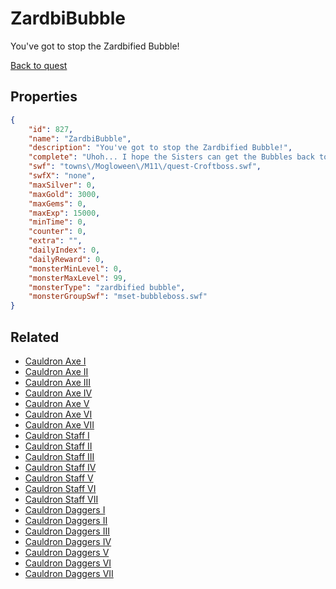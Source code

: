 # ZardbiBubble

You've got to stop the Zardbified Bubble!

[Back to quest](../quests.md)

## Properties

```json
{
    "id": 827,
    "name": "ZardbiBubble",
    "description": "You've got to stop the Zardbified Bubble!",
    "complete": "Uhoh... I hope the Sisters can get the Bubbles back to normal before next year!",
    "swf": "towns\/Mogloween\/M11\/quest-Croftboss.swf",
    "swfX": "none",
    "maxSilver": 0,
    "maxGold": 3000,
    "maxGems": 0,
    "maxExp": 15000,
    "minTime": 0,
    "counter": 0,
    "extra": "",
    "dailyIndex": 0,
    "dailyReward": 0,
    "monsterMinLevel": 0,
    "monsterMaxLevel": 99,
    "monsterType": "zardbified bubble",
    "monsterGroupSwf": "mset-bubbleboss.swf"
}
```

## Related

- [Cauldron Axe I](../items/6074-cauldron-axe-i.md)
- [Cauldron Axe II](../items/6075-cauldron-axe-ii.md)
- [Cauldron Axe III](../items/6076-cauldron-axe-iii.md)
- [Cauldron Axe IV](../items/6077-cauldron-axe-iv.md)
- [Cauldron Axe V](../items/6078-cauldron-axe-v.md)
- [Cauldron Axe VI](../items/6079-cauldron-axe-vi.md)
- [Cauldron Axe VII](../items/6080-cauldron-axe-vii.md)
- [Cauldron Staff I](../items/6081-cauldron-staff-i.md)
- [Cauldron Staff II](../items/6082-cauldron-staff-ii.md)
- [Cauldron Staff III](../items/6083-cauldron-staff-iii.md)
- [Cauldron Staff IV](../items/6084-cauldron-staff-iv.md)
- [Cauldron Staff V](../items/6085-cauldron-staff-v.md)
- [Cauldron Staff VI](../items/6086-cauldron-staff-vi.md)
- [Cauldron Staff VII](../items/6087-cauldron-staff-vii.md)
- [Cauldron Daggers I](../items/6088-cauldron-daggers-i.md)
- [Cauldron Daggers II](../items/6089-cauldron-daggers-ii.md)
- [Cauldron Daggers III](../items/6090-cauldron-daggers-iii.md)
- [Cauldron Daggers IV](../items/6091-cauldron-daggers-iv.md)
- [Cauldron Daggers V](../items/6092-cauldron-daggers-v.md)
- [Cauldron Daggers VI](../items/6093-cauldron-daggers-vi.md)
- [Cauldron Daggers VII](../items/6094-cauldron-daggers-vii.md)

